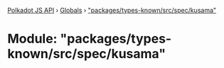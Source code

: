 [Polkadot JS API](../README.md) › [Globals](../globals.md) › ["packages/types-known/src/spec/kusama"](_packages_types_known_src_spec_kusama_.md)

# Module: "packages/types-known/src/spec/kusama"


